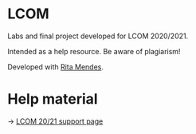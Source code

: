 # LCOM

Labs and final project developed for LCOM 2020/2021.

Intended as a help resource. Be aware of plagiarism!

Developed with [Rita Mendes](https://github.com/eukia).

# Help material

-> [LCOM 20/21 support page](https://paginas.fe.up.pt/~pfs/aulas/lcom2020/)
